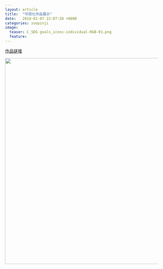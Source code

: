 ```yaml
---
layout: article
title:  "可视化作品展示"
date:   2018-01-07 22:07:50 +0800
categories: zuopinji
image:
  teaser: C_SDG goals_icons-individual-RGB-01.png
  feature:
---
```


[作品链接](https://Chenyunshi2017.github.io/posts/infovis/index.html)

<div class="flipper">
	<a href="
	https://public.tableau.com/views/1_4063/4_1?:embed=y&:display_count=yes&publish=yes"
	target="blank"><img src="https://i.loli.net/2018/01/07/5a5238c9dc283.png" width="900" height="680" border="0" /></a>
	</div>

